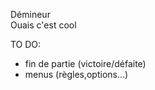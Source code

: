 Démineur  
Ouais c'est cool

TO DO:  
  - fin de partie (victoire/défaite)  
  - menus (règles,options...)  
